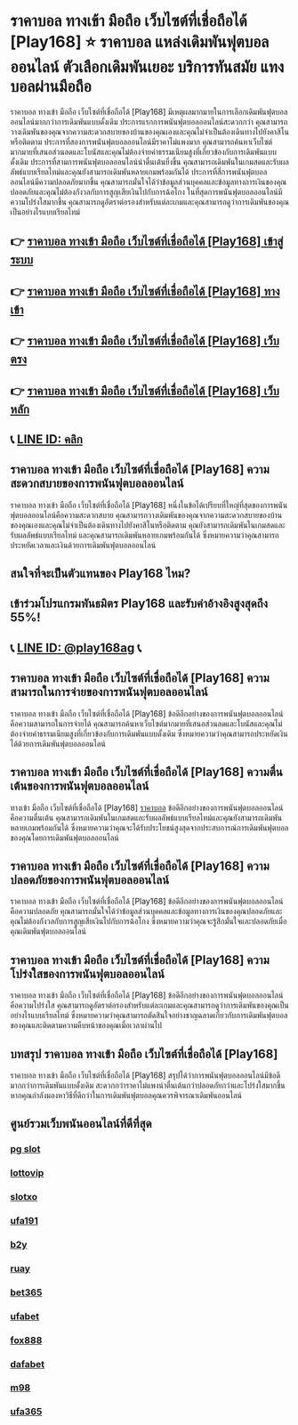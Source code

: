 
# ราคาบอล ทางเข้า มือถือ เว็บไซต์ที่เชื่อถือได้ [Play168] ⭐ ราคาบอล แหล่งเดิมพันฟุตบอลออนไลน์ ตัวเลือกเดิมพันเยอะ บริการทันสมัย แทงบอลผ่านมือถือ

ราคาบอล ทางเข้า มือถือ เว็บไซต์ที่เชื่อถือได้ [Play168] มีเหตุผลมากมายในการเลือกเดิมพันฟุตบอลออนไลน์มากกว่าการเดิมพันแบบดั้งเดิม ประการแรกการพนันฟุตบอลออนไลน์สะดวกกว่า คุณสามารถวางเดิมพันของคุณจากความสะดวกสบายของบ้านของคุณเองและคุณไม่จําเป็นต้องเดินทางไปยังคาสิโนหรือติดตาม ประการที่สองการพนันฟุตบอลออนไลน์มีราคาไม่แพงมาก คุณสามารถค้นหาเว็บไซต์มากมายที่เสนอส่วนลดและโบนัสและคุณไม่ต้องจ่ายค่าธรรมเนียมสูงที่เกี่ยวข้องกับการเดิมพันแบบดั้งเดิม ประการที่สามการพนันฟุตบอลออนไลน์น่าตื่นเต้นยิ่งขึ้น คุณสามารถเดิมพันในเกมสดและรับผลลัพธ์แบบเรียลไทม์และคุณยังสามารถเดิมพันหลายเกมพร้อมกันได้ ประการที่สี่การพนันฟุตบอลออนไลน์มีความปลอดภัยมากขึ้น คุณสามารถมั่นใจได้ว่าข้อมูลส่วนบุคคลและข้อมูลทางการเงินของคุณปลอดภัยและคุณไม่ต้องกังวลกับการสูญเสียเงินไปกับการฉ้อโกง ในที่สุดการพนันฟุตบอลออนไลน์มีความโปร่งใสมากขึ้น คุณสามารถดูอัตราต่อรองสําหรับแต่ละเกมและคุณสามารถดูว่าการเดิมพันของคุณเป็นอย่างไรแบบเรียลไทม์

## 👉 [ราคาบอล ทางเข้า มือถือ เว็บไซต์ที่เชื่อถือได้ [Play168] เข้าสู่ระบบ](https://bit.ly/3TCj9rY)
## 👉 [ราคาบอล ทางเข้า มือถือ เว็บไซต์ที่เชื่อถือได้ [Play168] ทางเข้า](https://bit.ly/3TCj9rY)
## 👉 [ราคาบอล ทางเข้า มือถือ เว็บไซต์ที่เชื่อถือได้ [Play168] เว็บตรง](https://bit.ly/3TCj9rY)
## 👉 [ราคาบอล ทางเข้า มือถือ เว็บไซต์ที่เชื่อถือได้ [Play168] เว็บหลัก](https://bit.ly/3TCj9rY)
## 📞 [LINE ID: คลิก](https://line.me/R/ti/p/@342mcrfd)

## ราคาบอล ทางเข้า มือถือ เว็บไซต์ที่เชื่อถือได้ [Play168] ความสะดวกสบายของการพนันฟุตบอลออนไลน์
ราคาบอล ทางเข้า มือถือ เว็บไซต์ที่เชื่อถือได้ [Play168] หนึ่งในข้อได้เปรียบที่ใหญ่ที่สุดของการพนันฟุตบอลออนไลน์คือความสะดวกสบาย คุณสามารถวางเดิมพันของคุณจากความสะดวกสบายของบ้านของคุณเองและคุณไม่จําเป็นต้องเดินทางไปยังคาสิโนหรือติดตาม คุณยังสามารถเดิมพันในเกมสดและรับผลลัพธ์แบบเรียลไทม์ และคุณสามารถเดิมพันหลายเกมพร้อมกันได้ ซึ่งหมายความว่าคุณสามารถประหยัดเวลาและเงินด้วยการเดิมพันฟุตบอลออนไลน์

## สนใจที่จะเป็นตัวแทนของ Play168 ไหม?
## เข้าร่วมโปรแกรมพันธมิตร Play168 และรับค่าอ้างอิงสูงสุดถึง 55%!
## 📞 [LINE ID: @play168ag](https://bit.ly/3RSGiFl) 📞

## ราคาบอล ทางเข้า มือถือ เว็บไซต์ที่เชื่อถือได้ [Play168] ความสามารถในการจ่ายของการพนันฟุตบอลออนไลน์
ราคาบอล ทางเข้า มือถือ เว็บไซต์ที่เชื่อถือได้ [Play168] ข้อดีอีกอย่างของการพนันฟุตบอลออนไลน์คือความสามารถในการจ่ายได้ คุณสามารถค้นหาเว็บไซต์มากมายที่เสนอส่วนลดและโบนัสและคุณไม่ต้องจ่ายค่าธรรมเนียมสูงที่เกี่ยวข้องกับการเดิมพันแบบดั้งเดิม ซึ่งหมายความว่าคุณสามารถประหยัดเงินได้ด้วยการเดิมพันฟุตบอลออนไลน์

## ราคาบอล ทางเข้า มือถือ เว็บไซต์ที่เชื่อถือได้ [Play168] ความตื่นเต้นของการพนันฟุตบอลออนไลน์
ทางเข้า มือถือ เว็บไซต์ที่เชื่อถือได้ [Play168] [ราคาบอล](https://atom.io/themes/%E0%B8%A3%E0%B8%B2%E0%B8%84%E0%B8%B2%E0%B8%9A%E0%B8%AD%E0%B8%A5) ข้อดีอีกอย่างของการพนันฟุตบอลออนไลน์คือความตื่นเต้น คุณสามารถเดิมพันในเกมสดและรับผลลัพธ์แบบเรียลไทม์และคุณยังสามารถเดิมพันหลายเกมพร้อมกันได้ ซึ่งหมายความว่าคุณจะได้รับประโยชน์สูงสุดจากประสบการณ์การเดิมพันฟุตบอลของคุณโดยการเดิมพันฟุตบอลออนไลน์

## ราคาบอล ทางเข้า มือถือ เว็บไซต์ที่เชื่อถือได้ [Play168] ความปลอดภัยของการพนันฟุตบอลออนไลน์
ราคาบอล ทางเข้า มือถือ เว็บไซต์ที่เชื่อถือได้ [Play168] ข้อดีอีกอย่างของการพนันฟุตบอลออนไลน์คือความปลอดภัย คุณสามารถมั่นใจได้ว่าข้อมูลส่วนบุคคลและข้อมูลทางการเงินของคุณปลอดภัยและคุณไม่ต้องกังวลกับการสูญเสียเงินไปกับการฉ้อโกง ซึ่งหมายความว่าคุณจะรู้สึกมั่นใจและปลอดภัยเมื่อคุณเดิมพันฟุตบอลออนไลน์

## ราคาบอล ทางเข้า มือถือ เว็บไซต์ที่เชื่อถือได้ [Play168] ความโปร่งใสของการพนันฟุตบอลออนไลน์
ราคาบอล ทางเข้า มือถือ เว็บไซต์ที่เชื่อถือได้ [Play168] ข้อดีอีกอย่างของการพนันฟุตบอลออนไลน์คือความโปร่งใส คุณสามารถดูอัตราต่อรองสําหรับแต่ละเกมและคุณสามารถดูว่าการเดิมพันของคุณเป็นอย่างไรแบบเรียลไทม์ ซึ่งหมายความว่าคุณสามารถตัดสินใจอย่างชาญฉลาดเกี่ยวกับการเดิมพันฟุตบอลของคุณและติดตามความคืบหน้าของคุณเมื่อเวลาผ่านไป

## บทสรุป ราคาบอล ทางเข้า มือถือ เว็บไซต์ที่เชื่อถือได้ [Play168]
ราคาบอล ทางเข้า มือถือ เว็บไซต์ที่เชื่อถือได้ [Play168] สรุปได้ว่าการพนันฟุตบอลออนไลน์มีข้อดีมากกว่าการเดิมพันแบบดั้งเดิม สะดวกกว่าราคาไม่แพงน่าตื่นเต้นกว่าปลอดภัยกว่าและโปร่งใสมากขึ้น หากคุณกําลังมองหาวิธีที่ดีกว่าในการเดิมพันฟุตบอลคุณควรพิจารณาเดิมพันออนไลน์

## ศูนย์รวมเว็บพนันออนไลน์ที่ดีที่สุด
### [pg slot](https://atom.io/themes/pg%20slot)
### [lottovip](https://atom.io/packages/lottovip)
### [slotxo](https://atom.io/packages/slotxo)
### [ufa191](https://atom.io/packages/ufa191)
### [b2y](https://atom.io/packages/b2y)
### [ruay](https://atom.io/themes/ruay)
### [bet365](https://atom.io/packages/bet365)
### [ufabet](https://atom.io/packages/ufabet)
### [fox888](https://atom.io/packages/fox888)
### [dafabet](https://atom.io/packages/dafabet)
### [m98](https://atom.io/packages/m98)
### [ufa365](https://atom.io/packages/ufa365)